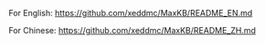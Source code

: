 For English: https://github.com/xeddmc/MaxKB/README_EN.md

For Chinese: https://github.com/xeddmc/MaxKB/README_ZH.md
